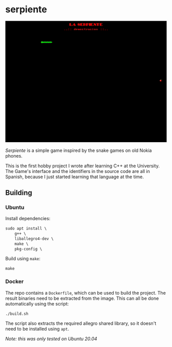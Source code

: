 # serpiente

![demo](serpiente.gif)

_Serpiente_ is a simple game inspired by the snake games on old Nokia phones.

This is the first hobby project I wrote after learning C++ at the University.  The Game's interface and the identifiers
in the source code are all in Spanish, because I just started learning that language at the time.


## Building

### Ubuntu

Install dependencies:
```
sudo apt install \
    g++ \
    liballegro4-dev \
    make \
    pkg-config \
```

Build using `make`:
```
make
```


### Docker

The repo contains a `Dockerfile`, which can be used to build the project.  The result binaries need to be extracted
from the image.  This can all be done automatically using the script:
```
./build.sh
```

The script also extracts the required allegro shared library, so it doesn't need to be installed using `apt`.

_Note: this was only tested on Ubuntu 20.04_

